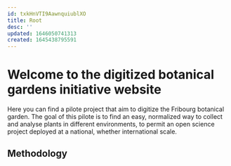 ```yaml
---
id: txkHnVTI9AawnquiublXO
title: Root
desc: ''
updated: 1646050741313
created: 1645438795591
---
```

# Welcome to the digitized botanical gardens initiative website

Here you can find a pilote project that aim to digitize the Fribourg botanical garden. The goal of this pilote is to find an easy, normalized way to collect and analyse plants in different environments, to permit an open science project deployed at a national, whether international scale.

## Methodology





## 


